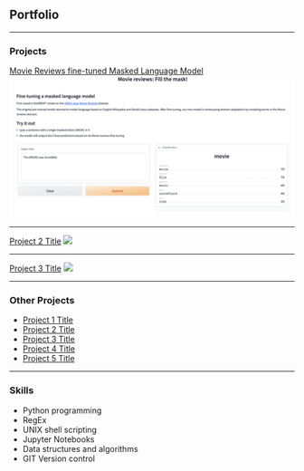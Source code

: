 ## Portfolio

---

### Projects 

[Movie Reviews fine-tuned Masked Language Model](https://huggingface.co/spaces/lidiapierre/Fill_the_mask)
<img src="images/fill_the_mask.png?raw=true"/>

---
[Project 2 Title](/pdf/sample_presentation.pdf)
<img src="images/dummy_thumbnail.jpg?raw=true"/>

---
[Project 3 Title](/sample_page)
<img src="images/dummy_thumbnail.jpg?raw=true"/>

---

### Other Projects

- [Project 1 Title](http://example.com/)
- [Project 2 Title](http://example.com/)
- [Project 3 Title](http://example.com/)
- [Project 4 Title](http://example.com/)
- [Project 5 Title](http://example.com/)

---

### Skills

- Python programming
- RegEx
- UNIX shell scripting
- Jupyter Notebooks
- Data structures and
algorithms
- GIT Version control
